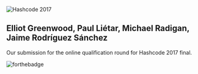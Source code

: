 ![Hashcode 2017](https://hashcode.withgoogle.com/resources/logo/hashcode_hero.png)

## Elliot Greenwood, Paul Liétar, Michael Radigan, Jaime Rodríguez Sánchez

Our submission for the online qualification round for Hashcode 2017 final.

![forthebadge](http://forthebadge.com/images/badges/made-with-python.svg)
